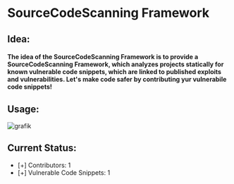 # SourceCodeScanning Framework

## Idea:
#### The idea of the SourceCodeScanning Framework is to provide a SourceCodeScanning Framework, which analyzes projects statically for known vulnerable code snippets, which are linked to published exploits and vulnerabilities. Let's make code safer by contributing yur vulnerabile code snippets!

## Usage:
![grafik](https://user-images.githubusercontent.com/54862244/149993027-b72d3654-4642-4547-8dc0-0891b7645753.png)

## Current Status:
- [+] Contributors: 1
- [+] Vulnerable Code Snippets: 1
